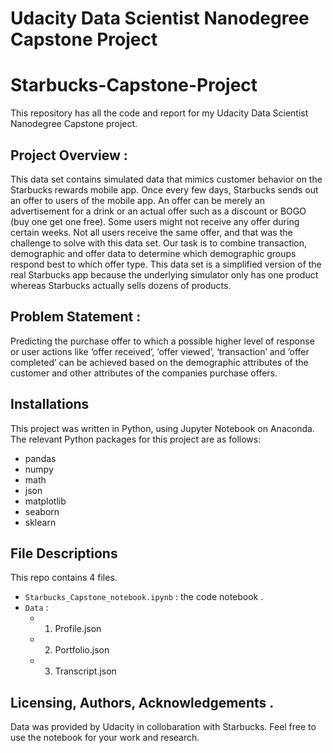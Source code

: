 # Udacity Data Scientist Nanodegree Capstone Project
# Starbucks-Capstone-Project
This repository has all the code and report for my Udacity Data Scientist Nanodegree Capstone project.

## Project Overview :
This data set contains simulated data that mimics customer behavior on the Starbucks rewards mobile app. Once every few days, Starbucks sends out an offer to users of the mobile app. An offer can be merely an advertisement for a drink or an actual offer such as a discount or BOGO (buy one get one free). Some users might not receive any offer during certain weeks.
Not all users receive the same offer, and that was the challenge to solve with this data set.
Our task is to combine transaction, demographic and offer data to determine which demographic groups respond best to which offer type. This data set is a simplified version of the real Starbucks app because the underlying simulator only has one product whereas Starbucks actually sells dozens of products.

## Problem Statement :
Predicting the purchase offer to which a possible higher level of response or user actions like ‘offer received’, ‘offer viewed’, ‘transaction’ and  ‘offer completed’ can be achieved based on the demographic attributes of the customer and other attributes of the companies purchase offers. 

## Installations
This project was written in Python, using Jupyter Notebook on Anaconda. The relevant Python packages for this project are as follows:

- pandas
- numpy
- math
- json
- matplotlib
- seaborn
- sklearn

## File Descriptions
This repo contains 4 files. 
- `Starbucks_Capstone_notebook.ipynb` : the code notebook .
-   `Data` :
    - 1. Profile.json
    - 2. Portfolio.json
    - 3. Transcript.json 


## Licensing, Authors, Acknowledgements .
Data was provided by Udacity in collobaration with Starbucks. Feel free to use the notebook for your work and research.
